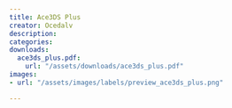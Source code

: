```yaml
---
title: Ace3DS Plus
creator: Ocedalv
description: 
categories:
downloads:
  ace3ds_plus.pdf:
    url: "/assets/downloads/ace3ds_plus.pdf"
images:
- url: "/assets/images/labels/preview_ace3ds_plus.png"

---
```

